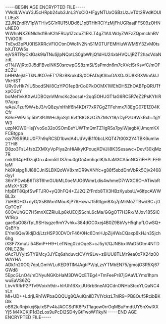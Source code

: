 -----BEGIN AGE ENCRYPTED FILE-----
YWdlLWVuY3J5cHRpb24ub3JnL3YxCi0+IFgyNTUxOSBzUzJvT0t2RVdKOUlLUEp3
Z2JNZndRV1pWTHlvSG1rRU15UDd6L1pBTHhRClYzMjFhUGRaajFFS09zOHNuNEE0
WWhnNXZ6Nldhd1BnK2hFRUp1ZzduZ1EKLT4gZ1AlLWdyZWFzZQpmckhBVTViOG9I
TnEyd3pPU0I1SXRRcVFlOCtmOWo1N2NnS1M0TUFEMHluWWM5Y3ZvM0tsbXJTOW5s
ejVSRTRyCklGak9laTNuSjlpNQotLS0gbWhjQ1dHU24xbHVQUjRZT2hacVdaNzdL
dTNJWjRtd0J5dFBvelNKS0srcwpGS8zmSi/SsPmdn6m7cXVcISrKsvfC/mOFzCZU
bHHMejkIFTkNJKO7eET17BzBKrxk4S/0OFADqKSbxDAXOJ3U8KRXWnAkIJVkHtST
URv0vHk7riU5bodSNil8CzYPO1epBrCo0PkOOMX1WEhDH5ZhOABFpQRUTfxpCGzY
boMeI1vkKXwUDBOznVMmcKc2ocsaI+2qq5OHUGT1aG6RC5R7eZ2PsKYhlR97ajxp
wAe/J1zuf9W+bJ3/vQ8zy/nHhIf6h4KDt77xR7GgZTFehmx7i3EgG07E1ZO4KCfr
Ki9nFWPaIqI5bY3PJWHsSjoSj/L6vtfB8z8zO7AZMsY18/rDyPzU9WkRxh+fgYW3
uzpNOW0HisjYvoSo32o0SOmEeYUWTmQmTZ1IgRSs7pyiWjegbKjJmqmKXFCBtgpa
ozr79SR9UlU0F7h9qRCSD1bwdA4UdVyiB1f0bcLKQT47t00X2Y4TBK6umIw2THi8
D8zo3FsL4fsbZXMXyVpPIya2nHiAikyKPouqXDVJli8K3Sesawc+Dev/30kjMz7R
nnk/lR4pHDzujOn+4nm5ILIS7mu0gOn4nnhqcIK/kAaM3CA5oNCi7iFHPLEE9laM
hk8KsIpg1lJI88CJnISLBXQoWV8xmDR9vXNYc+g88f5sbdDmVbRk5Cjv2468dyyI
36n1PDwbB6Ti8T6hnGUbML0oeMJO6WmrLdis4whmeD7rWXC6O+ATiwbRaMzX+52R
hfpBfT8QpfSwFTJR0+yQ3hFQ4+ZJ2QiZfFrdb8TX3HBzKyubsU/v6lfpcAWWBL3x
7bHBDHO+oyG/XsBWxn1MouKjP76HxwrJ15RltgmBXq7pMrMoZTBwdBC+j0CpTOp7
60OvUhGC7H5mnXEZRluiLp8kUE0j5ScnL6cMa/GGgOT7H3Rx/MJxv185SICWfB/p
gaeSaG08rTpL9SHtsgze9mY7vhk+384dGC0xej4B0Z9BbVyH5qhpfLGwSQ+QsBYb
EYmi6Qe/9IdjDd/LtzHSP30DVOrF46/0Hc6DmHJpZij4WaCQaxp6kHJn3Sjch6hg
iXSF7XmuUi54BmP+H9+LeTNeg0zdOqeS+cJ5yV/QJNBbxlWaD5Otm4NTD0NLCZ8a
dAc7UYyItSTY9Mcy3JYEq6shduvcIOVYr9Lw+z8iUU8TLMr9ea0x7X24z00WAYHA
ADk1n20O0j7dpLGmhVLuKED9TlMJAgtiPV/qLzsYTMbEN75/gmojO3R5Xj67GWd8
5EpcGLnO4/mDNyuNGKbHaM3DWQcETEg4+TmFeePr87jGAaVLYmx1hpmwuEaVS6ZQ
LbvVRRrP2PTv9Voixh9dr+hIrUh16XxjJU6rb6neAIQCdnONHoStcoYLQaNC4sLx
Ml+UD++LdrjLRh1WPbaQQQUg8QAuIQnIID7VIYckzL7nlR9+PB8Ouf5RcibBKDlk
oB62luRnjxkxj6julxSPv4kJACCSd1K6PxT1agow0rrOqMBuFmdtUY5nXwlXXYj5
M4XCKjP1d3zLos9uPcDl2SD4yGtFwoW11kyN
-----END AGE ENCRYPTED FILE-----
